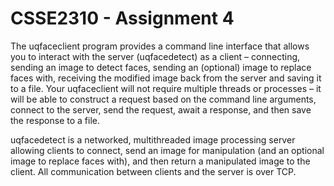 # CSSE2310 - Assignment 4
The uqfaceclient program provides a command line interface that allows you to interact with the server
(uqfacedetect) as a client – connecting, sending an image to detect faces, sending an (optional) image to
replace faces with, receiving the modified image back from the server and saving it to a file.
Your uqfaceclient will not require multiple threads or processes – it will be able to construct a request 
based on the command line arguments, connect to the server, send the request, await a response, and then save 
the response to a file.

uqfacedetect is a networked, multithreaded image processing server allowing clients to connect, send an image 
for manipulation (and an optional image to replace faces with), and then return a manipulated image to the 
client. All communication between clients and the server is over TCP.
